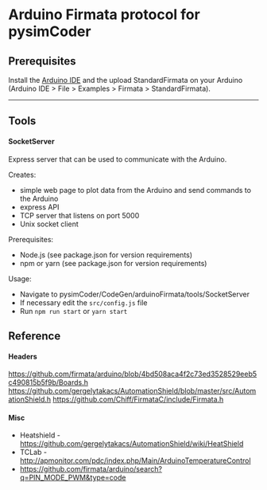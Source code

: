 # Arduino Firmata protocol for pysimCoder

## Prerequisites

Install the [Arduino IDE](https://www.arduino.cc/en/software) and the upload StandardFirmata on your Arduino (Arduino
IDE > File > Examples > Firmata > StandardFirmata).

---

## Tools

#### SocketServer

Express server that can be used to communicate with the Arduino.

Creates:

- simple web page to plot data from the Arduino and send commands to the Arduino
- express API
- TCP server that listens on port 5000
- Unix socket client

Prerequisites:

- Node.js (see package.json for version requirements)
- npm or yarn (see package.json for version requirements)

Usage:

- Navigate to pysimCoder/CodeGen/arduinoFirmata/tools/SocketServer
- If necessary edit the `src/config.js` file
- Run `npm run start` or `yarn start`

## Reference

#### Headers

https://github.com/firmata/arduino/blob/4bd508aca4f2c73ed3528529eeb5c490815b5f9b/Boards.h
https://github.com/gergelytakacs/AutomationShield/blob/master/src/AutomationShield.h
https://github.com/Chiff/FirmataC/include/Firmata.h

#### Misc

- Heatshield - https://github.com/gergelytakacs/AutomationShield/wiki/HeatShield
- TCLab - http://apmonitor.com/pdc/index.php/Main/ArduinoTemperatureControl
- https://github.com/firmata/arduino/search?q=PIN_MODE_PWM&type=code
